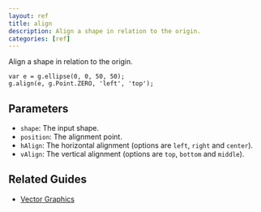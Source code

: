 ```yaml
---
layout: ref
title: align
description: Align a shape in relation to the origin.
categories: [ref]
---
```

Align a shape in relation to the origin.

    var e = g.ellipse(0, 0, 50, 50);
    g.align(e, g.Point.ZERO, 'left', 'top');

## Parameters
- `shape`: The input shape.
- `position`: The alignment point.
- `hAlign`: The horizontal alignment (options are `left`, `right` and `center`).
- `vAlign`: The vertical alignment (options are `top`, `bottom` and `middle`).

## Related Guides
- [Vector Graphics](/guide/vector.html)
